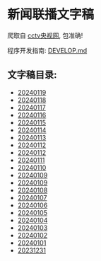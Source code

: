  # 新闻联播文字稿

爬取自 [cctv央视网](https://tv.cctv.com/), 包准确!

程序开发指南: [DEVELOP.md](./DEVELOP.md)

## 文字稿目录: 

<!-- INSERT -->
- [20240119](./news/20240119.md)
- [20240118](./news/20240118.md)
- [20240117](./news/20240117.md)
- [20240116](./news/20240116.md)
- [20240115](./news/20240115.md)
- [20240114](./news/20240114.md)
- [20240113](./news/20240113.md)
- [20240112](./news/20240112.md)
- [20240112](./news/20240112.md)
- [20240111](./news/20240111.md)
- [20240110](./news/20240110.md)
- [20240109](./news/20240109.md)
- [20240109](./news/20240109.md)
- [20240108](./news/20240108.md)
- [20240107](./news/20240107.md)
- [20240106](./news/20240106.md)
- [20240105](./news/20240105.md)
- [20240104](./news/20240104.md)
- [20240103](./news/20240103.md)
- [20240102](./news/20240102.md)
- [20240101](./news/20240101.md)
- [20231231](./news/20231231.md)
